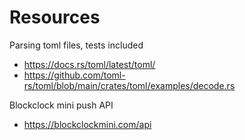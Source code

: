
# Resources
Parsing toml files, tests included
- https://docs.rs/toml/latest/toml/
- https://github.com/toml-rs/toml/blob/main/crates/toml/examples/decode.rs

Blockclock mini push API
- https://blockclockmini.com/api

